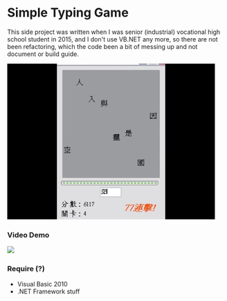 Simple Typing Game
===
This side project was written when I was senior (industrial) vocational high school student in 2015, and I don't use VB.NET any more, so there are not been refactoring, which the code been a bit of messing up and not document or build guide.

![](./img/demo.png)

### Video Demo

[![](<http://img.youtube.com/vi/MGx1P7C76UY/0.jpg>)](<https://youtu.be/MGx1P7C76UY> "VB.NET 練習用中文打字遊戲(TypeGame)")

### Require (?)
- Visual Basic 2010
- .NET Framework stuff